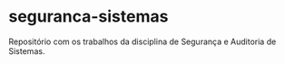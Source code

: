 # seguranca-sistemas

Repositório com os trabalhos da disciplina de Segurança e Auditoria de Sistemas.
